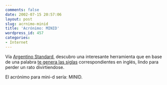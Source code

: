 ```yaml
---
comments: false
date: 2002-07-15 20:57:06
layout: post
slug: acrnimo-minid
title: 'Acrónimo: MINID'
wordpress_id: 457
categories:
- Internet
---
```


Vía [Argentino Standard](http://standards.blogspot.com/2002_07_01_standards_archive.html#78977409), descubro una interesante herramienta que en base de una palabra [te genera las siglas](http://brunching.com/toys/toy-cyborger.html) correspondientes en inglés, lindo para perder un rato divirtiendose.





El acrónimo para mini-d sería: MINID.




 
